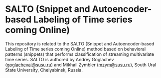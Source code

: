 # SALTO (Snippet and Autoencoder-based Labeling of Time series coming Online)

This repository is related to the SALTO (Snippet and Autoencoder-based Labeling of Time series coming Online) method based on behavioral patterns (snippets) that performs classification of streaming multivariate time series. SALTO is authored by Andrey Goglachev (goglachevai@susu.ru) and Mikhail Zymbler (mzym@susu.ru), South Ural State University, Chelyabinsk, Russia.
